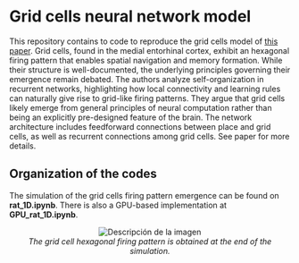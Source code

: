 # Grid cells neural network model
This repository contains to code to reproduce the grid cells model of [this paper](https://onlinelibrary.wiley.com/doi/10.1002/hipo.20520). Grid cells, found in the medial entorhinal cortex, exhibit an hexagonal firing pattern that enables spatial navigation and memory formation. While their structure is well-documented, the underlying principles governing their emergence remain debated. The authors analyze self-organization in recurrent networks, highlighting how local connectivity and learning rules can naturally give rise to grid-like firing patterns. They argue that grid cells likely emerge from general principles of neural computation rather than being an explicitly pre-designed feature of the brain. The network architecture includes feedforward connections between place and grid cells, as well as recurrent connections among grid cells. See paper for more details.  

## Organization of the codes
The simulation of the grid cells firing pattern emergence can be found on **rat_1D.ipynb**. There is also a GPU-based implementation at **GPU_rat_1D.ipynb**. 


<p align="center">
  <img src="https://github.com/user-attachments/assets/ea311316-3177-47d2-ac02-3e240379af3b" alt="Descripción de la imagen">
  <br>
  <em> The grid cell hexagonal firing pattern is obtained at the end of the simulation.</em>
</p>

